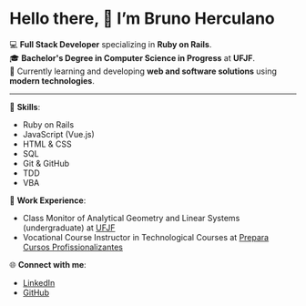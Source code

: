 # Hello there, 👋 I’m Bruno Herculano


💻 **Full Stack Developer** specializing in **Ruby on Rails**.  
🎓 **Bachelor's Degree in Computer Science in Progress** at **UFJF**.  
🌱 Currently learning and developing **web and software solutions** using **modern technologies**.

---

🚀 **Skills**:  
- Ruby on Rails  
- JavaScript (Vue.js)  
- HTML & CSS  
- SQL  
- Git & GitHub  
- TDD  
- VBA

💼 **Work Experience**:  
- Class Monitor of Analytical Geometry and Linear Systems (undergraduate) at [UFJF](https://www2.ufjf.br/ufjf/)  
- Vocational Course Instructor in Technological Courses at [Prepara Cursos Profissionalizantes](https://www.prepara.com.br/)

🌐 **Connect with me**:  
- [LinkedIn](https://www.linkedin.com/in/bruno-herculano-83a74a1bb/)  
- [GitHub](https://github.com/Bruno-H-Terto)


